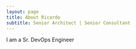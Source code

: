 ```yaml
---
layout: page
title: About Ricardo
subtitle: Senior Architect | Senior Consultant
---
```

<script type="application/ld+json"><br>{<br>  "@context": "http://schema.org/",<br>  "@type": "Person",<br>  "name": "Kevin Marquette",<br>  "jobTitle": "Sr. DevOps Engineer",<br>  "address": {<br>        "@type": "PostalAddress",<br>        "addressLocality": "Orange County",<br>        "addressRegion": "CA"<br>      },<br>  "url": "https://kevinmarquette.github.io",<br>  "sameAs" : [ "https://twitter.com/KevinMarquette",<br>      "https://www.linkedin.com/in/kevinmarquette",<br>      "https://www.youtube.com/kevinmarquette",<br>      "https://github.com/KevinMarquette",<br>      "https://plus.google.com/u/0/+KevinMarquette"]<br>    }<br>}<br></script>

I am a Sr. DevOps Engineer